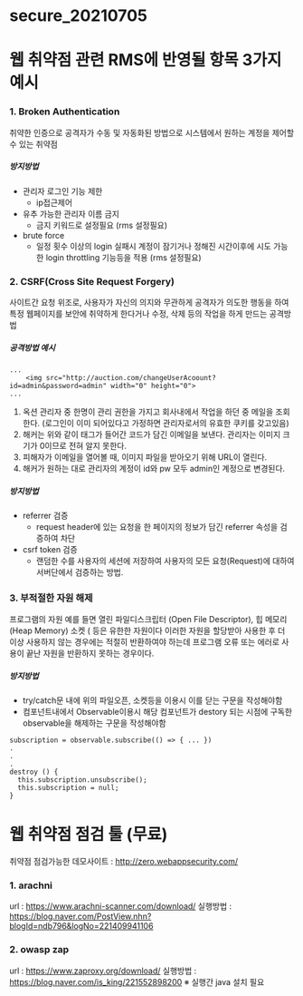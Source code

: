 # secure_20210705

# 웹 취약점 관련 RMS에 반영될 항목 3가지 예시

### 1. Broken Authentication
취약한 인증으로 공격자가 수동 및 자동화된 방법으로 시스템에서 원하는 계정을 제어할 수 있는 취약점

##### 방지방법

* 관리자 로그인 기능 제한 
	* ip접근제어 
* 유추 가능한 관리자 이름 금지
	* 금지 키워드로 설정필요 (rms 설정필요)
* brute force
	* 일정 횟수 이상의 login 실패시 계정이 잠기거나 정해진 시간이후에 시도 가능한 login throttling 기능등을 적용 (rms 설정필요)

### 2. CSRF(Cross Site Request Forgery)
사이트간 요청 위조로, 사용자가 자신의 의지와 무관하게 공격자가 의도한 행동을 하여 특정 웹페이지를 보안에 취약하게 한다거나 수정, 삭제 등의 작업을 하게 만드는 공격방법

##### 공격방법 예시
```
...
	<img src="http://auction.com/changeUserAcoount?id=admin&password=admin" width="0" height="0">
...
```
1. 옥션 관리자 중 한명이 관리 권한을 가지고 회사내에서 작업을 하던 중 메일을 조회한다. (로그인이 이미 되어있다고 가정하면 관리자로서의 유효한 쿠키를 갖고있음)
2. 해커는 위와 같이 태그가 들어간 코드가 담긴 이메일을 보낸다. 관리자는 이미지 크기가 0이므로 전혀 알지 못한다.
3. 피해자가 이메일을 열어볼 때, 이미지 파일을 받아오기 위해 URL이 열린다.
4. 해커가 원하는 대로 관리자의 계정이 id와 pw 모두 admin인 계정으로 변경된다.


##### 방지방법

* referrer 검증
	* request header에 있는 요청을 한 페이지의 정보가 담긴 referrer 속성을 검증하여 차단
* csrf token 검증
	* 랜덤한 수를 사용자의 세션에 저장하여 사용자의 모든 요청(Request)에 대하여 서버단에서 검증하는 방법.

### 3. 부적절한 자원 해제
프로그램의 자원 예를 들면 열린 파일디스크립터 (Open File Descriptor), 힙 메모리 (Heap Memory) 소켓 ( 등은 유한한 자원이다 이러한 자원을 할당받아 사용한 후 더 이상 사용하지 않는 경우에는 적절히 반환하여야 하는데 프로그램 오류 또는 에러로 사용이 끝난 자원을 반환하지 못하는 경우이다.

##### 방지방법
* try/catch문 내에 위의 파일오픈, 소켓등을 이용시 이를 닫는 구문을 작성해야함
* 컴포넌트내에서 Observable이용시 해당 컴포넌트가 destory 되는 시점에 구독한 observable을 해제하는 구문을 작성해야함

```
subscription = observable.subscribe(() => { ... })
.
.
.
destroy () {
  this.subscription.unsubscribe();
  this.subscription = null;
}
```

# 웹 취약점 점검 툴 (무료)

취약점 점검가능한 데모사이트 : http://zero.webappsecurity.com/

### 1. arachni
url : https://www.arachni-scanner.com/download/
실행방법 : https://blog.naver.com/PostView.nhn?blogId=ndb796&logNo=221409941106

### 2. owasp zap
url : https://www.zaproxy.org/download/
실행방법 : https://blog.naver.com/is_king/221552898200
※ 실행간 java 설치 필요
